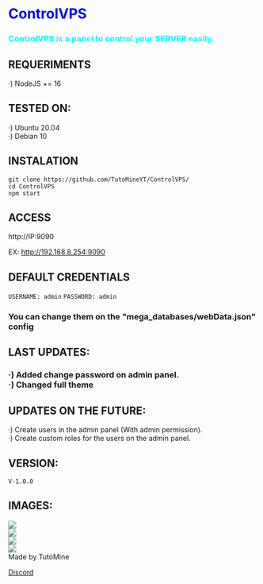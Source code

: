 <h1 style="color:blue">ControlVPS</h2>
<h3 style="color:cyan">ControlVPS is a panel to control your <b>SERVER</b> easily.</h3>

<h2> REQUERIMENTS </h2>

·) NodeJS += 16

<h2> TESTED ON: </h2>

·) Ubuntu 20.04<br>
·) Debian 10

<h2> INSTALATION </h2>

`git clone https://github.com/TutoMineYT/ControlVPS/`<br>
`cd ControlVPS`<br>
`npm start`

<h2> ACCESS </h2>

http://IP:9090

EX:
http://192.168.8.254:9090

<h2> DEFAULT CREDENTIALS </h2>

`USERNAME: admin`
`PASSWORD: admin`
<h3> You can change them on the "mega_databases/webData.json" config </h3>


<h2> LAST UPDATES: </h2>
<h3> ·) Added change password on admin panel.<br>·) Changed full theme</h3>

<h2> UPDATES ON THE FUTURE: </h2>
·) Create users in the admin panel (With admin permission).<br>
·) Create custom roles for the users on the admin panel.</h3>

<h2> VERSION: </h2>

`V-1.0.0`

<h2> IMAGES: </h2>
<img src="https://cdn.discordapp.com/attachments/891335673934663730/1022921049299505193/unknown.png"><br>
<img src="https://cdn.discordapp.com/attachments/891335673934663730/1022921135546961920/unknown.png"><br>
<img src="https://cdn.discordapp.com/attachments/891335673934663730/1022921186973335712/unknown.png"><br>
<img src="https://cdn.discordapp.com/attachments/891335673934663730/1022921278358827098/unknown.png">

<br>

<footer> Made by TutoMine </footer>

<a href="https://discord.gg/78cQa495UX">Discord</a>

